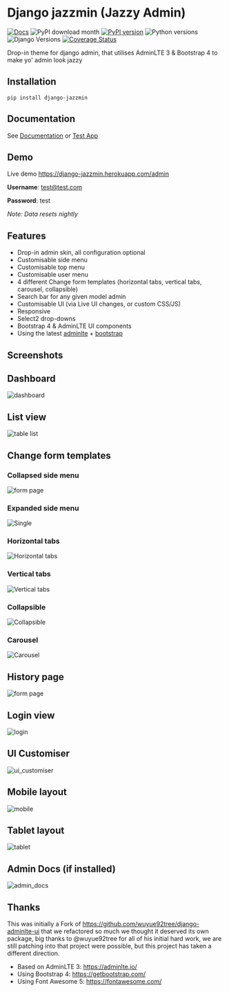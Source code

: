# Django jazzmin (Jazzy Admin)

[![Docs](https://django-jazzmin.readthedocs.io/projects/django-jazzmin/badge/?version=latest)](https://django-jazzmin.readthedocs.io?badge=latest)
![PyPI download month](https://img.shields.io/pypi/dm/django-jazzmin.svg)
[![PyPI version](https://badge.fury.io/py/django-jazzmin.svg)](https://pypi.python.org/pypi/django-jazzmin/)
![Python versions](https://img.shields.io/pypi/pyversions/django-jazzmin.svg)
![Django Versions](https://img.shields.io/pypi/djversions/django-jazzmin.svg)
[![Coverage Status](https://coveralls.io/repos/github/farridav/django-jazzmin/badge.svg?branch=master)](https://coveralls.io/github/farridav/django-jazzmin?branch=master)

Drop-in theme for django admin, that utilises AdminLTE 3 & Bootstrap 4 to make yo' admin look jazzy

## Installation
```
pip install django-jazzmin
```

## Documentation
See [Documentation](https://django-jazzmin.readthedocs.io) or [Test App](https://github.com/farridav/django-jazzmin/tree/master/tests/test_app/settings.py)

## Demo
Live demo https://django-jazzmin.herokuapp.com/admin

**Username**: test@test.com

**Password**: test

*Note: Data resets nightly*

## Features
- Drop-in admin skin, all configuration optional
- Customisable side menu
- Customisable top menu
- Customisable user menu
- 4 different Change form templates (horizontal tabs, vertical tabs, carousel, collapsible)
- Search bar for any given model admin
- Customisable UI (via Live UI changes, or custom CSS/JS)
- Responsive
- Select2 drop-downs
- Bootstrap 4 & AdminLTE UI components
- Using the latest [adminlte](https://adminlte.io/) + [bootstrap](https://getbootstrap.com/)

## Screenshots

## Dashboard
![dashboard](https://django-jazzmin.readthedocs.io/img/dashboard.png)

## List view
![table list](https://django-jazzmin.readthedocs.io/img/list_view.png)

## Change form templates

### Collapsed side menu
![form page](https://django-jazzmin.readthedocs.io/img/detail_view.png)

### Expanded side menu
![Single](https://django-jazzmin.readthedocs.io/img/changeform_single.png)

### Horizontal tabs
![Horizontal tabs](https://django-jazzmin.readthedocs.io/img/changeform_horizontal_tabs.png)

### Vertical tabs
![Vertical tabs](https://django-jazzmin.readthedocs.io/img/changeform_vertical_tabs.png)

### Collapsible
![Collapsible](https://django-jazzmin.readthedocs.io/img/changeform_collapsible.png)

### Carousel
![Carousel](https://django-jazzmin.readthedocs.io/img/changeform_carousel.png)

## History page
![form page](https://django-jazzmin.readthedocs.io/img/history_page.png)

## Login view
![login](https://django-jazzmin.readthedocs.io/img/login.png)

## UI Customiser
![ui_customiser](https://django-jazzmin.readthedocs.io/img/ui_customiser.png)

## Mobile layout
![mobile](https://django-jazzmin.readthedocs.io/img/dashboard_mobile.png)

## Tablet layout
![tablet](https://django-jazzmin.readthedocs.io/img/dashboard_tablet.png)

## Admin Docs (if installed)
![admin_docs](https://django-jazzmin.readthedocs.io/img/admin_docs.png)

## Thanks
This was initially a Fork of https://github.com/wuyue92tree/django-adminlte-ui that we refactored so much we thought it
deserved its own package, big thanks to @wuyue92tree for all of his initial hard work, we are still patching into that
project were possible, but this project has taken a different direction.

- Based on AdminLTE 3: https://adminlte.io/
- Using Bootstrap 4: https://getbootstrap.com/
- Using Font Awesome 5: https://fontawesome.com/
